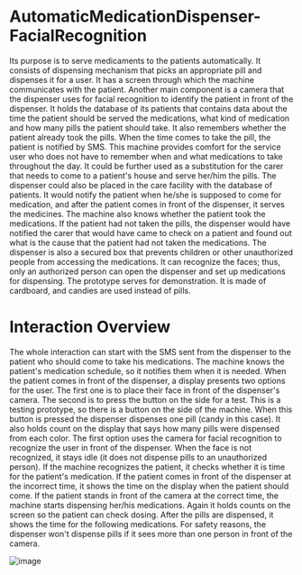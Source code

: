# AutomaticMedicationDispenser-FacialRecognition

Its purpose is to serve medicaments to the patients automatically. It consists of dispensing mechanism that picks an appropriate pill and dispenses it for a user. It has a screen through which the machine communicates with the patient. Another main component is a camera that the dispenser uses for facial recognition to identify the patient in front of the dispenser.  It holds the database of its patients that contains data about the time the patient should be served the medications, what kind of medication and how many pills the patient should take. It also remembers whether the patient already took the pills. When the time comes to take the pill, the patient is notified by SMS.
This machine provides comfort for the service user who does not have to remember when and what medications to take throughout the day. It could be further used as a substitution for the carer that needs to come to a patient's house and serve her/him the pills. The dispenser could also be placed in the care facility with the database of patients. It would notify the patient when he/she is supposed to come for medication, and after the patient comes in front of the dispenser, it serves the medicines. The machine also knows whether the patient took the medications. If the patient had not taken the pills, the dispenser would have notified the carer that would have came to check on a patient and found out what is the cause that the patient had not taken the medications.
The dispenser is also a secured box that prevents children or other unauthorized people from accessing the medications. It can recognize the faces; thus, only an authorized person can open the dispenser and set up medications for dispensing.
The prototype serves for demonstration. It is made of cardboard, and candies are used instead of pills.

# Interaction Overview
The whole interaction can start with the SMS sent from the dispenser to the patient who should come to take his medications. The machine knows the patient's medication schedule, so it notifies them when it is needed.
When the patient comes in front of the dispenser, a display presents two options for the user. The first one is to place their face in front of the dispenser's camera. The second is to press the button on the side for a test. This is a testing prototype, so there is a button on the side of the machine. When this button is pressed the dispenser dispenses one pill (candy in this case). It also holds count on the display that says how many pills were dispensed from each color.
The first option uses the camera for facial recognition to recognize the user in front of the dispenser. When the face is not recognized, it stays idle (it does not dispense pills to an unauthorized person). If the machine recognizes the patient, it checks whether it is time for the patient's medication. If the patient comes in front of the dispenser at the incorrect time, it shows the time on the display when the patient should come. If the patient stands in front of the camera at the correct time, the machine starts dispensing her/his medications. Again it holds counts on the screen so the patient can check dosing. After the pills are dispensed, it shows the time for the following medications.
For safety reasons, the dispenser won't dispense pills if it sees more than one person in front of the camera.

![image](https://user-images.githubusercontent.com/81230042/119844019-f9b10d00-beff-11eb-8a9c-537621ec5b39.png)
